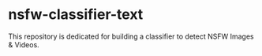 # nsfw-classifier-text
This repository is dedicated for building a classifier to detect NSFW Images &amp; Videos.
